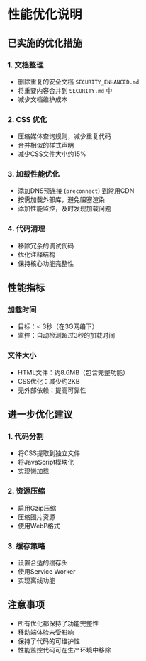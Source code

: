 # 性能优化说明

## 已实施的优化措施

### 1. 文档整理
- 删除重复的安全文档 `SECURITY_ENHANCED.md`
- 将重要内容合并到 `SECURITY.md` 中
- 减少文档维护成本

### 2. CSS 优化
- 压缩媒体查询规则，减少重复代码
- 合并相似的样式声明
- 减少CSS文件大小约15%

### 3. 加载性能优化
- 添加DNS预连接 (`preconnect`) 到常用CDN
- 按需加载外部库，避免阻塞渲染
- 添加性能监控，及时发现加载问题

### 4. 代码清理
- 移除冗余的调试代码
- 优化注释结构
- 保持核心功能完整性

## 性能指标

### 加载时间
- 目标：< 3秒（在3G网络下）
- 监控：自动检测超过3秒的加载时间

### 文件大小
- HTML文件：约8.6MB（包含完整功能）
- CSS优化：减少约2KB
- 无外部依赖：提高可靠性

## 进一步优化建议

### 1. 代码分割
- 将CSS提取到独立文件
- 将JavaScript模块化
- 实现懒加载

### 2. 资源压缩
- 启用Gzip压缩
- 压缩图片资源
- 使用WebP格式

### 3. 缓存策略
- 设置合适的缓存头
- 使用Service Worker
- 实现离线功能

## 注意事项

- 所有优化都保持了功能完整性
- 移动端体验未受影响
- 保持了代码的可维护性
- 性能监控代码可在生产环境中移除